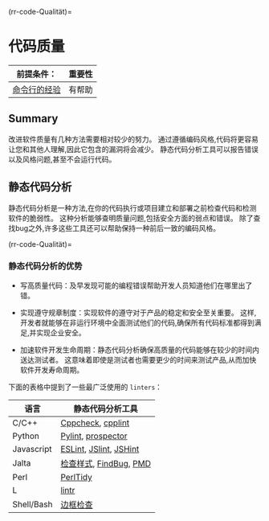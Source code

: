 (rr-code-Qualität)=
# 代码质量

| 前提条件：                                                               | 重要性 |
| ------------------------------------------------------------------- | --- |
| [命令行的经验](https://programminghistorian.org/en/lessons/intro-to-bash) | 有帮助 |

## Summary

改进软件质量有几种方法需要相对较少的努力。 通过遵循编码风格,代码将更容易让您和其他人理解,因此它包含的漏洞将会减少。 静态代码分析工具可以报告错误以及风格问题,甚至不会运行代码。

## 静态代码分析

静态代码分析是一种方法,在你的代码执行或项目建立和部署之前检查代码和检测软件的脆弱性。 这种分析能够查明质量问题,包括安全方面的弱点和错误。 除了查找bug之外,许多这些工具还可以帮助保持一种前后一致的编码风格。

(rr-code-Qualität)=
### 静态代码分析的优势

- 写高质量代码：及早发现可能的编程错误帮助开发人员知道他们在哪里出了错。

- 实现遵守规章制度：实现软件的遵守对于产品的稳定和安全至关重要。 这样,开发者就能够在非运行环境中全面测试他们的代码,确保所有代码标准都得到满足,并实现企业安全。

- 加速软件开发生命周期：静态代码分析确保高质量的代码能够在较少的时间内送达测试者。 这意味着即使是测试者也需要更少的时间来测试产品,从而加快软件开发寿命周期。

下面的表格中提到了一些最广泛使用的 `linters`：

| 语言         | 静态代码分析工具                                                                                                              |
| ---------- | --------------------------------------------------------------------------------------------------------------------- |
| C/C++      | [Cppcheck](http://cppcheck.sourceforge.net/), [cpplint](https://github.com/cpplintcpplint)                            |
| Python     | [Pylint](https://pypi.org/project/pylint/), [prospector](https://prospector.readthedocs.io)                           |
| Javascript | [ESLint](https://eslint.org/), [JSlint](https://jslint.com/), [JSHint](https://jshint.com/)                           |
| Jalta      | [检查样式](https://checkstyle.sourceforge.io/), [FindBug](http://findbugs.sourceforge.net), [PMD](https://pmd.github.io/) |
| Perl       | [PerlTidy](https://metacpan.org/pod/perltidy)                                                                         |
| L          | [lintr](https://github.com/jimhester/lintr)                                                                           |
| Shell/Bash | [边框检查](https://www.shellcheck.net)                                                                                    |

